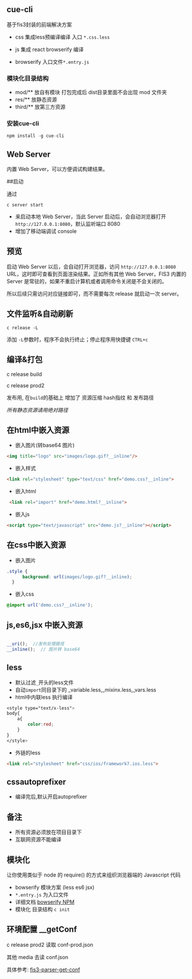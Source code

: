 ## cue-cli

基于fis3封装的前端解决方案

- css 集成less预编译编译 入口 `*.css.less`

- js 集成 react browserify 编译

- browserify 入口文件`*.entry.js`

### 模块化目录结构

- mod/**  放自有模块
打包完成后  dist目录里面不会出现 mod 文件夹
- res/**  放静态资源
- third/**  放第三方资源


### 安装cue-cli

```javascript
npm install -g cue-cli
```
## Web Server

内置 Web Server，可以方便调试构建结果。

##启动

通过

    c server start

- 来启动本地 Web Server，当此 Server 启动后，会自动浏览器打开 `http://127.0.0.1:8080`，默认监听端口 8080
- 增加了移动端调试 console



## 预览

启动 Web Server 以后，会自动打开浏览器，访问 `http://127.0.0.1:8080` URL，这时即可查看到页面渲染结果。正如所有其他 Web Server，FIS3 内置的 Server 是常驻的，如果不重启计算机或者调用命令关闭是不会关闭的。

所以后续只需访问对应链接即可，而不需要每次 release 就启动一次 server。

## 文件监听&自动刷新

    c release -L

添加 `-L`参数时，程序不会执行终止；停止程序用快捷键 `CTRL+c`

## 编译&打包

c release build

c release prod2

发布用, 在`build`的基础上 增加了 资源压缩  hash指纹 和 发布路径

*所有静态资源请用绝对路径*

## 在html中嵌入资源

- 嵌入图片(转base64 图片)
```html
<img title="logo" src="images/logo.gif?__inline"/>
```

- 嵌入样式
```html
<link rel="stylesheet" type="text/css" href="demo.css?__inline">
```
- 嵌入html
```html
 <link rel="import" href="demo.html?__inline">
```
- 嵌入js
```html
<script type="text/javascript" src="demo.js?__inline"></script>
```


## 在css中嵌入资源

- 嵌入图片
```css
.style {
      background: url(images/logo.gif?__inline);
  }
```
- 嵌入css
```css
@import url('demo.css?__inline');
```

## js,es6,jsx 中嵌入资源

```javascript

__uri();  //发布处理路径
__inline();  // 图片转 base64

```

## less
- 默认过滤`_`开头的less文件
- 自动`import`同目录下的 _variable.less,_mixinx.less,_vars.less
- html中内联less 执行编译
```css
<style type="text/x-less">
body{
	a{
		color:red;
	}
}
</style>
```
- 外链的less
```html
<link rel="stylesheet" href="css/ios/framework7.ios.less">
```

## cssautoprefixer

- 编译完后,默认开启autoprefixer

## 备注
- 所有资源必须放在项目目录下
- 互联网资源不能编译



## 模块化

让你使用类似于 node 的 require() 的方式来组织浏览器端的 Javascript 代码

- bowserify 模块方案 (less es6 jsx)
- `*.entry.js` 为入口文件
- 详细文档 [bowserify NPM](https://www.npmjs.com/package/bowserify "bowserify")
- 模块化 目录结构 `c init`


## 环境配置 __getConf

c release prod2 读取 conf-prod.json

其他 media 去读 conf.json

具体参考: [fis3-parser-get-conf](https://www.npmjs.com/package/fis3-parser-get-conf)
